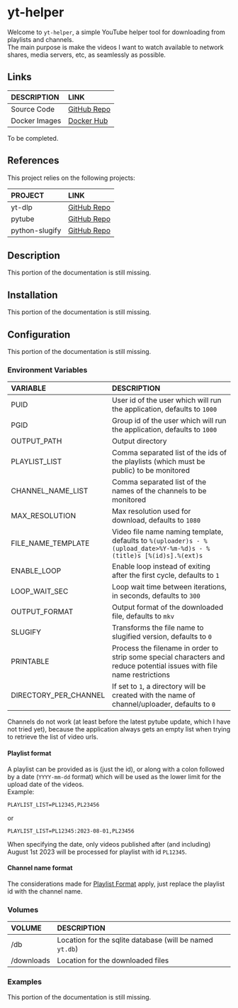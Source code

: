 # yt-helper

Welcome to `yt-helper`, a simple YouTube helper tool for downloading from playlists and channels.  
The main purpose is make the videos I want to watch available to network shares, media servers, etc, as seamlessly as possible.  

## Links

DESCRIPTION|LINK
:---|:---
Source Code|[GitHub Repo](https://github.com/GioF71/yt-helper)
Docker Images|[Docker Hub](https://hub.docker.com/repository/docker/giof71/yt-helper)

To be completed.

## References

This project relies on the following projects:

PROJECT|LINK
:---|:---
yt-dlp|[GitHub Repo](https://github.com/yt-dlp/yt-dlp)
pytube|[GitHub Repo](https://github.com/pytube/pytube)
python-slugify|[GitHub Repo](https://github.com/un33k/python-slugify)

## Description

This portion of the documentation is still missing.

## Installation

This portion of the documentation is still missing.

## Configuration

This portion of the documentation is still missing.

### Environment Variables

VARIABLE|DESCRIPTION
:---|:---
PUID|User id of the user which will run the application, defaults to `1000`
PGID|Group id of the user which will run the application, defaults to `1000`
OUTPUT_PATH|Output directory
PLAYLIST_LIST|Comma separated list of the ids of the playlists (which must be public) to be monitored
CHANNEL_NAME_LIST|Comma separated list of the names of the channels to be monitored
MAX_RESOLUTION|Max resolution used for download, defaults to `1080`
FILE_NAME_TEMPLATE|Video file name naming template, defaults to `%(uploader)s - %(upload_date>%Y-%m-%d)s - %(title)s [%(id)s].%(ext)s`
ENABLE_LOOP|Enable loop instead of exiting after the first cycle, defaults to `1`
LOOP_WAIT_SEC|Loop wait time between iterations, in seconds, defaults to `300`
OUTPUT_FORMAT|Output format of the downloaded file, defaults to `mkv`
SLUGIFY|Transforms the file name to slugified version, defaults to `0`
PRINTABLE|Process the filename in order to strip some special characters and reduce potential issues with file name restrictions
DIRECTORY_PER_CHANNEL|If set to `1`, a directory will be created with the name of channel/uploader, defaults to `0`

Channels do not work (at least before the latest pytube update, which I have not tried yet), because the application always gets an empty list when trying to retrieve the list of video urls.

#### Playlist format

A playlist can be provided as is (just the id), or along with a colon followed by a date (`YYYY-mm-dd` format) which will be used as the lower limit for the upload date of the videos.  
Example:  

`PLAYLIST_LIST=PL12345,PL23456`

or  

`PLAYLIST_LIST=PL12345:2023-08-01,PL23456`

When specifying the date, only videos published after (and including) August 1st 2023 will be processed for playlist with id `PL12345`.

#### Channel name format

The considerations made for [Playlist Format](#playlist-format) apply, just replace the playlist id with the channel name.

### Volumes

VOLUME|DESCRIPTION
:---|:--
/db|Location for the sqlite database (will be named `yt.db`)
/downloads|Location for the downloaded files

### Examples

This portion of the documentation is still missing.

